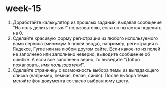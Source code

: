 # week-15

1. Доработайте калькулятор из прошлых заданий, выдавая сообщение "На ноль делить нельзя!" пользователю, если он пытается поделить на 0. 
2. Сделайте красивую форму регистрации из любого используемого вами сервиса (минимум 5 полей ввода), например, регистрация в Яндексе, Гугле или на любом другом сайте. Если какое-то из полей не заполнено или заполнено неверно, выводите сообщение об ошибке. А если все заполнено верно, то выведите "Добро пожаловать, *имя пользователя*!".
3. Сделайте страничку с возможность выбора темы из выпадающего списка (например, темная, белая, синяя). После выбора темы меняйте фон документа согласно выбранному цвету.
